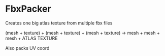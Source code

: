 # FbxPacker

Creates one big atlas texture from multiple fbx files


   (mesh + texture) + (mesh + texture) + (mesh + texture) -> mesh + mesh + mesh + ATLAS TEXTURE
  

Also packs UV coord
